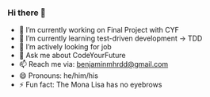 ### Hi there 👋

- 🔭 I’m currently working on Final Project with CYF
- 🌱 I’m currently learning test-driven development -> TDD
- :robot: I’m actively looking for job
- 💬 Ask me about CodeYourFuture
- 📫 Reach me via: benjaminmhrdd@gmail.com
- 😄 Pronouns: he/him/his
- ⚡ Fun fact: The Mona Lisa has no eyebrows
